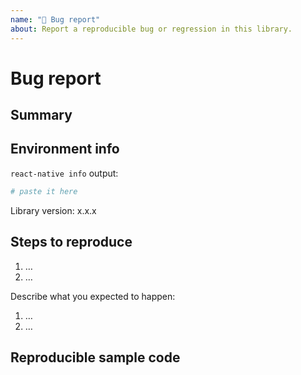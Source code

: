 ```yaml
---
name: "🐛 Bug report"
about: Report a reproducible bug or regression in this library.
---
```


# Bug report

<!--
👋 Hi!

🚨 Please read the following carefully before opening a new issue. Your issue may
be closed if it doesn't provide the required pieces of information. 🚨

Before submitting a new issue, please:

- Test using the latest release of the library, as maybe your bug has been already fixed.
- Check for possible duplicate issues, with possible answers.
- Check on https://reactnative.directory if this package supports your target platform (Android, iOS, Expo, …)

Still ready? Fill the template. 👇
-->

## Summary

<!--
Provide a clear and concise description of what the bug is.
-->

## Environment info

<!--
Run `react-native info` in your terminal and paste the results here. Also, include the *precise* version number of this library that you are using in the project.
-->

`react-native info` output:

```bash
# paste it here
```

Library version: x.x.x

## Steps to reproduce

<!--
- You must provide a clear list of steps and code to reproduce the problem.
- Keep the code reproducing the bug as simple as possible, with the minimum amount of code required to reproduce the issue. See https://stackoverflow.com/help/mcve.
- Is the issue happening on iOS, Android or both?
- Do you run your app on a simulator (which OS version?) or on a physical device (which one? which OS version?)
- If this library has additional install steps, describe them (e.g., pod install? jetify? etc).
- Either re-create the bug using the repository's example app or link to a GitHub repository with code that reproduces the bug.
- Explain the steps we need to take to reproduce the issue:
-->

1. …
2. …

Describe what you expected to happen:

1. …
2. …

## Reproducible sample code

<!--
Please add minimal runnable repro as explained above so that the bug can be tested in isolation.
If needed, you can also provide other samples: error messages / stack traces, screenshots, gifs, etc.
-->
